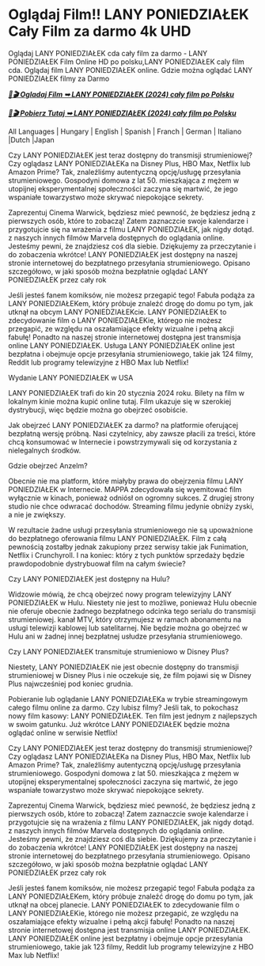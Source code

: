 # Oglądaj Film!! LANY PONIEDZIAŁEK Cały Film za darmo 4k UHD

Oglądaj LANY PONIEDZIAŁEK cda cały film za darmo - LANY PONIEDZIAŁEK Film Online HD po polsku,LANY PONIEDZIAŁEK caly film cda. Oglądaj film LANY PONIEDZIAŁEK online. Gdzie można oglądać LANY PONIEDZIAŁEK filmy za Darmo

<p><b><I><a href="https://r-movies.com/pl/movie/1207447/wet-monday-gitcodepl">📀🎬 Ogladaj Film ➥ LANY PONIEDZIAŁEK (2024) cały film po Polsku</a></I></b></p>

<p><b><I><a href="https://r-movies.com/pl/movie/1207447/wet-monday-gitcodepl">📀🎬 Pobierz Tutaj ➥ LANY PONIEDZIAŁEK (2024) cały film po Polsku</a></I></b></p>

All Languages | Hungary | English | Spanish | Franch | German | Italiano |Dutch |Japan

Czy LANY PONIEDZIAŁEK jest teraz dostępny do transmisji strumieniowej? Czy oglądasz LANY PONIEDZIAŁEKa na Disney Plus, HBO Max, Netflix lub Amazon Prime? Tak, znaleźliśmy autentyczną opcję/usługę przesyłania strumieniowego. Gospodyni domowa z lat 50. mieszkająca z mężem w utopijnej eksperymentalnej społeczności zaczyna się martwić, że jego wspaniałe towarzystwo może skrywać niepokojące sekrety.

Zaprezentuj Cinema Warwick, będziesz mieć pewność, że będziesz jedną z pierwszych osób, które to zobaczą! Zatem zaznaczcie swoje kalendarze i przygotujcie się na wrażenia z filmu LANY PONIEDZIAŁEK, jak nigdy dotąd. z naszych innych filmów Marvela dostępnych do oglądania online. Jesteśmy pewni, że znajdziesz coś dla siebie. Dziękujemy za przeczytanie i do zobaczenia wkrótce! LANY PONIEDZIAŁEK jest dostępny na naszej stronie internetowej do bezpłatnego przesyłania strumieniowego. Opisano szczegółowo, w jaki sposób można bezpłatnie oglądać LANY PONIEDZIAŁEK przez cały rok

Jeśli jesteś fanem komiksów, nie możesz przegapić tego! Fabuła podąża za LANY PONIEDZIAŁEKem, który próbuje znaleźć drogę do domu po tym, jak utknął na obcym LANY PONIEDZIAŁEKcie. LANY PONIEDZIAŁEK to zdecydowanie film o LANY PONIEDZIAŁEKie, którego nie możesz przegapić, ze względu na oszałamiające efekty wizualne i pełną akcji fabułę! Ponadto na naszej stronie internetowej dostępna jest transmisja online LANY PONIEDZIAŁEK. Usługa LANY PONIEDZIAŁEK online jest bezpłatna i obejmuje opcje przesyłania strumieniowego, takie jak 124 filmy, Reddit lub programy telewizyjne z HBO Max lub Netflix!

Wydanie LANY PONIEDZIAŁEK w USA

LANY PONIEDZIAŁEK trafi do kin 20 stycznia 2024 roku. Bilety na film w lokalnym kinie można kupić online tutaj. Film ukazuje się w szerokiej dystrybucji, więc będzie można go obejrzeć osobiście.

Jak obejrzeć LANY PONIEDZIAŁEK za darmo? na platformie oferującej bezpłatną wersję próbną. Nasi czytelnicy, aby zawsze płacili za treści, które chcą konsumować w Internecie i powstrzymywali się od korzystania z nielegalnych środków.

Gdzie obejrzeć Anzelm?

Obecnie nie ma platform, które miałyby prawa do obejrzenia filmu LANY PONIEDZIAŁEK w Internecie. MAPPA zdecydowała się wyemitować film wyłącznie w kinach, ponieważ odniósł on ogromny sukces. Z drugiej strony studio nie chce odwracać dochodów. Streaming filmu jedynie obniży zyski, a nie je zwiększy.

W rezultacie żadne usługi przesyłania strumieniowego nie są upoważnione do bezpłatnego oferowania filmu LANY PONIEDZIAŁEK. Film z całą pewnością zostałby jednak zakupiony przez serwisy takie jak Funimation, Netflix i Crunchyroll. I na koniec: który z tych punktów sprzedaży będzie prawdopodobnie dystrybuował film na całym świecie?

Czy LANY PONIEDZIAŁEK jest dostępny na Hulu?

Widzowie mówią, że chcą obejrzeć nowy program telewizyjny LANY PONIEDZIAŁEK w Hulu. Niestety nie jest to możliwe, ponieważ Hulu obecnie nie oferuje obecnie żadnego bezpłatnego odcinka tego serialu do transmisji strumieniowej. kanał MTV, który otrzymujesz w ramach abonamentu na usługi telewizji kablowej lub satelitarnej. Nie będzie można go obejrzeć w Hulu ani w żadnej innej bezpłatnej usłudze przesyłania strumieniowego.

Czy LANY PONIEDZIAŁEK transmituje strumieniowo w Disney Plus?

Niestety, LANY PONIEDZIAŁEK nie jest obecnie dostępny do transmisji strumieniowej w Disney Plus i nie oczekuje się, że film pojawi się w Disney Plus najwcześniej pod koniec grudnia.

Pobieranie lub oglądanie LANY PONIEDZIAŁEKa w trybie streamingowym całego filmu online za darmo. Czy lubisz filmy? Jeśli tak, to pokochasz nowy film kasowy: LANY PONIEDZIAŁEK. Ten film jest jednym z najlepszych w swoim gatunku. Już wkrótce LANY PONIEDZIAŁEK będzie można oglądać online w serwisie Netflix!

Czy LANY PONIEDZIAŁEK jest teraz dostępny do transmisji strumieniowej? Czy oglądasz LANY PONIEDZIAŁEKa na Disney Plus, HBO Max, Netflix lub Amazon Prime? Tak, znaleźliśmy autentyczną opcję/usługę przesyłania strumieniowego. Gospodyni domowa z lat 50. mieszkająca z mężem w utopijnej eksperymentalnej społeczności zaczyna się martwić, że jego wspaniałe towarzystwo może skrywać niepokojące sekrety.

Zaprezentuj Cinema Warwick, będziesz mieć pewność, że będziesz jedną z pierwszych osób, które to zobaczą! Zatem zaznaczcie swoje kalendarze i przygotujcie się na wrażenia z filmu LANY PONIEDZIAŁEK, jak nigdy dotąd. z naszych innych filmów Marvela dostępnych do oglądania online. Jesteśmy pewni, że znajdziesz coś dla siebie. Dziękujemy za przeczytanie i do zobaczenia wkrótce! LANY PONIEDZIAŁEK jest dostępny na naszej stronie internetowej do bezpłatnego przesyłania strumieniowego. Opisano szczegółowo, w jaki sposób można bezpłatnie oglądać LANY PONIEDZIAŁEK przez cały rok

Jeśli jesteś fanem komiksów, nie możesz przegapić tego! Fabuła podąża za LANY PONIEDZIAŁEKem, który próbuje znaleźć drogę do domu po tym, jak utknął na obcej planecie. LANY PONIEDZIAŁEK to zdecydowanie film o LANY PONIEDZIAŁEKie, którego nie możesz przegapić, ze względu na oszałamiające efekty wizualne i pełną akcji fabułę! Ponadto na naszej stronie internetowej dostępna jest transmisja online LANY PONIEDZIAŁEK. LANY PONIEDZIAŁEK online jest bezpłatny i obejmuje opcje przesyłania strumieniowego, takie jak 123 filmy, Reddit lub programy telewizyjne z HBO Max lub Netflix!
